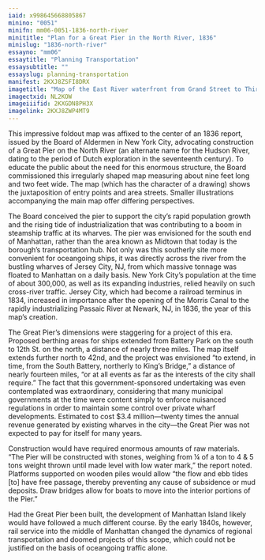 ```yaml
---
iaid: x998645668805867
minino: "0051"
minifn: mm06-0051-1836-north-river
minititle: "Plan for a Great Pier in the North River, 1836"
minislug: "1836-north-river"
essayno: "mm06"
essaytitle: "Planning Transportation"
essaysubtitle: ""
essayslug: planning-transportation
manifest: 2KXJ8ZSFI8DRX
imagetitle: "Map of the East River waterfront from Grand Street to Thirty-fourth Street in New York City"
imagectxid: NL2KOW
imageiiifid: 2KXGDN8PH3X
imagelink: 2KXJ8ZWP4MT9
---
```


This impressive foldout map was affixed to the center of an 1836 report, issued by the Board of Aldermen in New York City, advocating construction of a Great Pier on the North River (an alternate name for the Hudson River, dating to the period of Dutch exploration in the seventeenth century). To educate the public about the need for this enormous structure, the Board commissioned this irregularly shaped map measuring about nine feet long and two feet wide. The map (which has the character of a drawing) shows the juxtaposition of entry points and area streets. Smaller illustrations accompanying the main map offer differing perspectives.

The Board conceived the pier to support the city’s rapid population growth and the rising tide of industrialization that was contributing to a boom in steamship traffic at its wharves. The pier was envisioned for the south end of Manhattan, rather than the area known as Midtown that today is the borough’s transportation hub. Not only was this southerly site more convenient for oceangoing ships, it was directly across the river from the bustling wharves of Jersey City, NJ, from which massive tonnage was floated to Manhattan on a daily basis. New York City’s population at the time of about 300,000, as well as its expanding industries, relied heavily on such cross-river traffic. Jersey City, which had become a railroad terminus in 1834, increased in importance after the opening of the Morris Canal to the rapidly industrializing Passaic River at Newark, NJ, in 1836, the year of this map’s creation.

The Great Pier’s dimensions were staggering for a project of this era. Proposed berthing areas for ships extended from Battery Park on the south to 12th St. on the north, a distance of nearly three miles. The map itself extends further north to 42nd, and the project was envisioned “to extend, in time, from the South Battery, northerly to King’s Bridge,” a distance of nearly fourteen miles, “or at all events as far as the interests of the city shall require.” The fact that this government-sponsored undertaking was even contemplated was extraordinary, considering that many municipal governments at the time were content simply to enforce nuisanced regulations in order to maintain some control over private wharf developments. Estimated to cost $3.4 million—twenty times the annual revenue generated by existing wharves in the city—the Great Pier was not expected to pay for itself for many years.

Construction would have required enormous amounts of raw materials. “The Pier will be constructed with stones, weighing from ¼ of a ton to 4 & 5 tons weight thrown until made level with low water mark,” the report noted. Platforms supported on wooden piles would allow “the flow and ebb tides \[to\] have free passage, thereby preventing any cause of subsidence or mud deposits. Draw bridges allow for boats to move into the interior portions of the Pier.”

Had the Great Pier been built, the development of Manhattan Island likely would have followed a much different course. By the early 1840s, however, rail service into the middle of Manhattan changed the dynamics of regional transportation and doomed projects of this scope, which could not be justified on the basis of oceangoing traffic alone.
